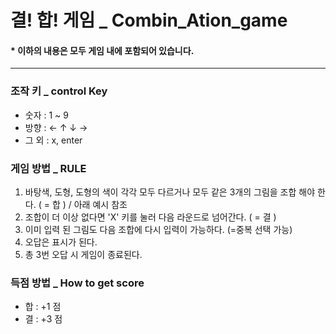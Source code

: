 # 결! 합! 게임 _ Combin_Ation_game  
#### * 이하의 내용은 모두 게임 내에 포함되어 있습니다.
-------
### 조작 키 _ control Key
  + 숫자 :  1 ~ 9 
  + 방향 :  ← ↑ ↓ → 
  + 그 외 :  x, enter


### 게임 방법 _ RULE

1. 바탕색, 도형, 도형의 색이 각각 모두 다르거나 모두 같은	3개의 그림을 조합 해야 한다. ( = 합 )  / 아래 예시 참조
2. 조합이 더 이상 없다면 'X' 키를 눌러 다음 라운드로 넘어간다. ( = 결 )
3. 이미 입력 된 그림도 다음 조합에 다시 입력이 가능하다. (=중복 선택 가능)
4. 오답은 표시가 된다.
5. 총 3번 오답 시 게임이 종료된다.

### 득점 방법 _ How to get score
- 합 : +1 점
- 결 : +3 점
